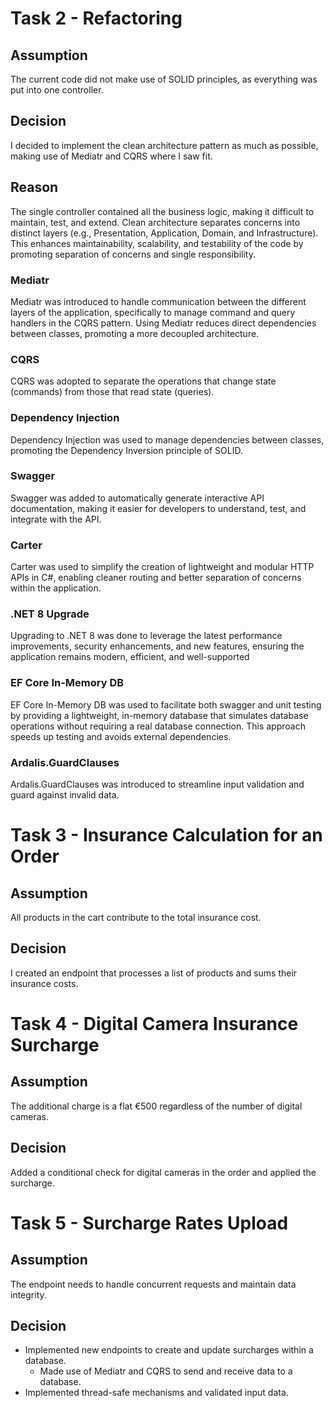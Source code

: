 # Task 2 - Refactoring

## Assumption
The current code did not make use of SOLID principles, as everything was put into one controller.

## Decision
I decided to implement the clean architecture pattern as much as possible, making use of Mediatr and CQRS where I saw fit.

## Reason
The single controller contained all the business logic, making it difficult to maintain, test, and extend. Clean architecture separates concerns into distinct layers (e.g., Presentation, Application, Domain, and Infrastructure). This enhances maintainability, scalability, and testability of the code by promoting separation of concerns and single responsibility.

### Mediatr
Mediatr was introduced to handle communication between the different layers of the application, specifically to manage command and query handlers in the CQRS pattern. Using Mediatr reduces direct dependencies between classes, promoting a more decoupled architecture.

### CQRS
CQRS was adopted to separate the operations that change state (commands) from those that read state (queries).

### Dependency Injection
Dependency Injection was used to manage dependencies between classes, promoting the Dependency Inversion principle of SOLID.

### Swagger
Swagger was added to automatically generate interactive API documentation, making it easier for developers to understand, test, and integrate with the API. 

### Carter
Carter was used to simplify the creation of lightweight and modular HTTP APIs in C#, enabling cleaner routing and better separation of concerns within the application.

### .NET 8 Upgrade
Upgrading to .NET 8 was done to leverage the latest performance improvements, security enhancements, and new features, ensuring the application remains modern, efficient, and well-supported

### EF Core In-Memory DB
EF Core In-Memory DB was used to facilitate both swagger and unit testing by providing a lightweight, in-memory database that simulates database operations without requiring a real database connection. This approach speeds up testing and avoids external dependencies.

### Ardalis.GuardClauses
Ardalis.GuardClauses was introduced to streamline input validation and guard against invalid data.

# Task 3 - Insurance Calculation for an Order

## Assumption
All products in the cart contribute to the total insurance cost.

## Decision
I created an endpoint that processes a list of products and sums their insurance costs.


# Task 4 - Digital Camera Insurance Surcharge

## Assumption
The additional charge is a flat €500 regardless of the number of digital cameras.

## Decision
Added a conditional check for digital cameras in the order and applied the surcharge.


# Task 5 - Surcharge Rates Upload

## Assumption
The endpoint needs to handle concurrent requests and maintain data integrity.

## Decision
- Implemented new endpoints to create and update surcharges within a database.
  - Made use of Mediatr and CQRS to send and receive data to a database.
- Implemented thread-safe mechanisms and validated input data.
